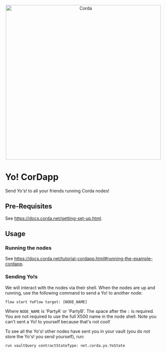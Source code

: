 <p align="center">
  <img src="https://www.corda.net/wp-content/uploads/2016/11/fg005_corda_b.png" alt="Corda" width="500">
</p>

# Yo! CorDapp

Send Yo's! to all your friends running Corda nodes!

## Pre-Requisites

See https://docs.corda.net/getting-set-up.html.

## Usage

### Running the nodes

See https://docs.corda.net/tutorial-cordapp.html#running-the-example-cordapp.

### Sending Yo!s

We will interact with the nodes via their shell. When the nodes are up and running, use the following command to send a 
Yo! to another node:

    flow start YoFlow target: [NODE_NAME]
    
Where `NODE_NAME` is 'PartyA' or 'PartyB'. The space after the `:` is required. You are not required to use the full 
X500 name in the node shell. Note you can't sent a Yo! to yourself because that's not cool!

To see all the Yo's! other nodes have sent you in your vault (you do not store the Yo's! you send yourself), run:

    run vaultQuery contractStateType: net.corda.yo.YoState
